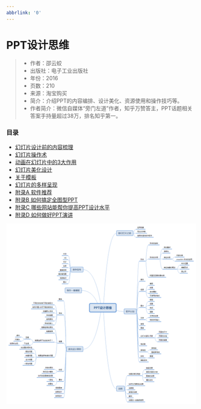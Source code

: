 ```yaml
---
abbrlink: '0'
---
```

# PPT设计思维
> * 作者：邵云蛟
> * 出版社：电子工业出版社
> * 年份：2016
> * 页数：210
> * 来源：淘宝购买
> * 简介：介绍PPT的内容编排、设计美化、资源使用和操作技巧等。
> * 作者简介：微信自媒体“旁门左道”作者，知乎万赞答主，PPT话题相关答案手持量超过38万，排名知乎第一。



### 目录

* [幻灯片设计前的内容梳理](/Reading_Notes/PPT设计思维/幻灯片设计前的内容梳理.md)
* [幻灯片操作术](/Reading_Notes/PPT设计思维/幻灯片操作术.md)
* [动画在幻灯片中的3大作用](/Reading_Notes/PPT设计思维/动画在幻灯片中的3大作用.md)
* [幻灯片美化设计](/Reading_Notes/PPT设计思维/幻灯片美化设计.md)
* [关于模板](/Reading_Notes/PPT设计思维/关于模板.md)
* [幻灯片的多样呈现](/Reading_Notes/PPT设计思维/幻灯片的多样呈现.md)
* [附录A 软件推荐](/Reading_Notes/PPT设计思维/软件推荐.md)
* [附录B 如何搞定全图型PPT](/Reading_Notes/PPT设计思维/全图型PPT.md)
* [附录C 哪些网站能帮你提高PPT设计水平](/Reading_Notes/PPT设计思维/网站推荐.md)
* [附录D 如何做好PPT演讲](/Reading_Notes/PPT设计思维/PPT演讲.md)

![目录结构](/Reading_Notes/PPT设计思维/images/PPT设计思维.png "目录结构")